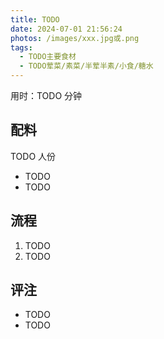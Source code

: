 ```yaml
---
title: TODO
date: 2024-07-01 21:56:24
photos: /images/xxx.jpg或.png
tags:
  - TODO主要食材
  - TODO荤菜/素菜/半荤半素/小食/糖水
---
```


用时：TODO 分钟

## 配料

TODO 人份

- TODO
- TODO

<!--more-->

## 流程

1. TODO
2. TODO

## 评注

- TODO
- TODO

